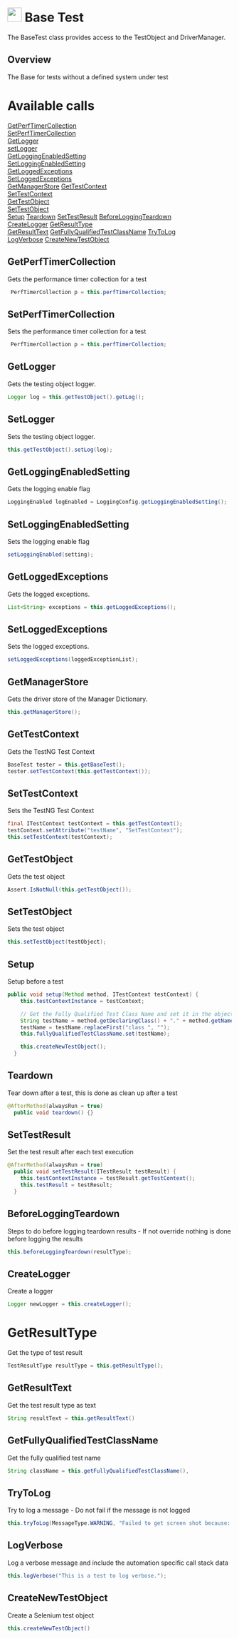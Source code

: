 # <img src="resources/jmaqslogo.jpg" height="32" width="32"> Base Test
The BaseTest class provides access to the TestObject and DriverManager.

## Overview
The Base for tests without a defined system under test

# Available calls
[GetPerfTimerCollection](#GetPerfTimerCollection)  
[SetPerfTimerCollection](#SetPerfTimerCollection)  
[GetLogger](#GetLogger)  
[setLogger](#setLogger)  
[GetLoggingEnabledSetting](#GetLoggingEnabledSetting)  
[SetLoggingEnabledSetting](#SetLoggingEnabledSetting)  
[GetLoggedExceptions](#GetLoggedExceptions)  
[SetLoggedExceptions](#SetLoggedExceptions)  
[GetManagerStore](#GetManagerStore) 
[GetTestContext](#GetTestContext)  
[SetTestContext](#SetTestContext)  
[GetTestObject](#GetTestObject)  
[SetTestObject](#SetTestObject)  
[Setup](#Setup) 
[Teardown](#Teardown) 
[SetTestResult](#SetTestResult)
[BeforeLoggingTeardown](#BeforeLoggingTeardown)  
[CreateLogger](#CreateLogger) 
[GetResultType](#GetResultType)  
[GetResultText](#GetResultText) 
[GetFullyQualifiedTestClassName](#GetFullyQualifiedTestClassName)
[TryToLog](#TryToLog)  
[LogVerbose](#LogVerbose)
[CreateNewTestObject](#CreateNewTestObject)  


## GetPerfTimerCollection
Gets the performance timer collection for a test
```java
 PerfTimerCollection p = this.perfTimerCollection;
```

## SetPerfTimerCollection
Sets the performance timer collection for a test
```java
 PerfTimerCollection p = this.perfTimerCollection;
```

## GetLogger
Gets the testing object logger.
```java
Logger log = this.getTestObject().getLog();
```

## SetLogger
Sets the testing object logger.
```java
this.getTestObject().setLog(log);
```

## GetLoggingEnabledSetting
Gets the logging enable flag
```java
LoggingEnabled logEnabled = LoggingConfig.getLoggingEnabledSetting();
```

## SetLoggingEnabledSetting
Sets the logging enable flag
```java
setLoggingEnabled(setting);
```

## GetLoggedExceptions
Gets the logged exceptions.
```java
List<String> exceptions = this.getLoggedExceptions();
```

## SetLoggedExceptions
Sets the logged exceptions.
```java
setLoggedExceptions(loggedExceptionList);
```

## GetManagerStore
Gets the driver store of the Manager Dictionary.
```java
this.getManagerStore();
```

## GetTestContext
Gets the TestNG Test Context
```java
BaseTest tester = this.getBaseTest();
tester.setTestContext(this.getTestContext());
```

## SetTestContext
Sets the TestNG Test Context
```java
final ITestContext testContext = this.getTestContext();
testContext.setAttribute("testName", "SetTestContext");
this.setTestContext(testContext);
```

## GetTestObject
Gets the test object
```java
Assert.IsNotNull(this.getTestObject());
```

## SetTestObject
Sets the test object
```java
this.setTestObject(testObject);
```

## Setup
Setup before a test
```java
public void setup(Method method, ITestContext testContext) {
    this.testContextInstance = testContext;

    // Get the Fully Qualified Test Class Name and set it in the object
    String testName = method.getDeclaringClass() + "." + method.getName();
    testName = testName.replaceFirst("class ", "");
    this.fullyQualifiedTestClassName.set(testName);

    this.createNewTestObject();
  }
```

## Teardown
Tear down after a test, this is done as clean up after a test
```java
@AfterMethod(alwaysRun = true)
  public void teardown() {}
```

## SetTestResult
Set the test result after each test execution
```java
@AfterMethod(alwaysRun = true)
  public void setTestResult(ITestResult testResult) {
    this.testContextInstance = testResult.getTestContext();
    this.testResult = testResult;
  }
```

## BeforeLoggingTeardown
Steps to do before logging teardown results - If not override nothing is done before logging the results
```java
this.beforeLoggingTeardown(resultType);
```

## CreateLogger
Create a logger
```java
Logger newLogger = this.createLogger();
```

# GetResultType
Get the type of test result
```java
TestResultType resultType = this.getResultType();
```

## GetResultText
Get the test result type as text
```Java
String resultText = this.getResultText()
```

## GetFullyQualifiedTestClassName
Get the fully qualified test name
```java
String className = this.getFullyQualifiedTestClassName(),
```

## TryToLog
Try to log a message - Do not fail if the message is not logged
```java
this.tryToLog(MessageType.WARNING, "Failed to get screen shot because: %s", e.getMessage());
```

## LogVerbose
Log a verbose message and include the automation specific call stack data
```java
this.logVerbose("This is a test to log verbose.");
```

## CreateNewTestObject
Create a Selenium test object
```java
this.createNewTestObject()
```
